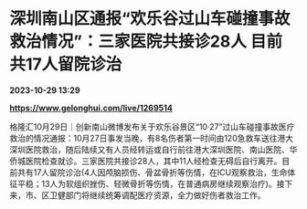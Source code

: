 # 深圳南山区通报“欢乐谷过山车碰撞事故救治情况”：三家医院共接诊28人 目前共17人留院诊治

**2023-10-29 13:29**

**https://www.gelonghui.com/live/1269514**

格隆汇10月29日｜创新南山微博发布关于欢乐谷景区“10·27”过山车碰撞事故医疗救治的情况通报：10月27日事发当晚，有8名伤者第一时间由120急救车送往港大深圳医院救治，随后陆续又有人员经转运或自行前往港大深圳医院、南山医院、华侨城医院检查就诊。三家医院共接诊28人，其中11人经检查无碍后自行离开。目前共有17人留院诊治(4人因颅脑损伤、骨盆骨折等伤情，在ICU观察救治，生命体征平稳；13人为软组织挫伤、轻微骨折等伤情，在普通病房继续观察治疗)。接下来，市、区卫健部门将继续统筹调配医疗资源，全力做好伤者救治工作。